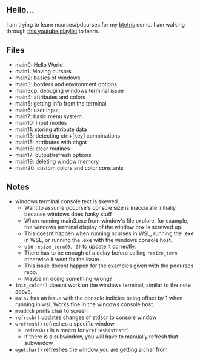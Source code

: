 ## Hello...

I am trying to learn ncurses/pdcurses for my [btetris](https://github.com/MrDoggus/BTetris) demo. 
I am walking through [this youtube playlist](https://www.youtube.com/watch?v=lV-OPQhPvSM&list=PL2U2TQ__OrQ8jTf0_noNKtHMuYlyxQl4v&pp=iAQB) to learn. 

## Files
 - main0: Hello World
 - main1: Moving cursors
 - main2: basics of windows
 - main3: borders and environment options
 - main3cp: debuging windows terminal issue
 - main4: attributes and colors
 - main5: getting info from the terminal
 - main6: user input
 - main7: basic menu system
 - main10: Input modes
 - main11: storing attribute data
 - main13: detecting ctrl+[key] combinations
 - main15: attributes with chgat
 - main16: clear routines
 - main17: output/refresh options
 - main19: deleting window memory
 - main20: custom colors and color constants

## Notes
 - windows terminal console text is skewed.
   - Want to assume pdcurse's console size is inaccurate initially because windows does funky stuff 
   - When running main3.exe from window's file explore, for example, the windows terminal display of the window box is screwed up.
   - This doesnt happen when running ncurses in WSL, running the .exe in WSL, or running the .exe with the windows console host. 
   - use `resize_term(0, 0)` to update it correctly. 
   - There has to be enough of a delay before calling `resize_term` otherwise it wont fix the issue. 
   - This issue doesnt happen for the examples given with the pdcurses repo. 
   - Maybe im doing something wrong?
 - `init_color()` doesnt work on the windows terminal, similar to the note above. 
 - `main7` has an issue with the console indicies being offset by 1 when running in wsl. Works fine in the windows console host.
 - `mvaddch` prints char to screen
 - `refresh()` updates changes of stdscr to console window
 - `wrefresh()` refreshes a specific window
    - `refresh()` is a macro for `wrefresh(stdscr)`
    - If there is a subwindow, you will have to manually refresh that subwindow 
 - `wgetchar()` refreshes the window you are getting a char from
